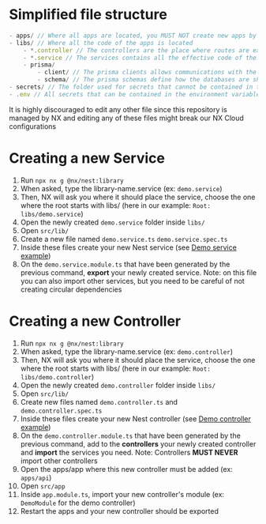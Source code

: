 
# Simplified file structure

```ts
- apps/ // Where all apps are located, you MUST NOT create new apps by yourself, it is a decision for the whole team to make
- libs/ // Where all the code of the apps is located
	- *.controller // The controllers are the place where routes are exposed. Controllers MUST NEVER import other controllers
	- *.service // The services contains all the effective code of the app, they are imported by controllers and can be imported in other services IF it is required and doesn't create a circular dependency
	- prisma/
		- client/ // The prisma clients allows communications with the databases
		- schema/ // The prisma schemas define how the databases are shaped
- secrets/ // The folder used for secrets that cannot be contained in the .env file (such as cert files)
- .env // All secrets that can be contained in the environment variabled of the production machine
```

It is highly discouraged to edit any other file since this repository is managed by NX and editing any of these files might break our NX Cloud configurations

# Creating a new Service

1. Run `npx nx g @nx/nest:library`
2. When asked, type the library-name.service (ex: `demo.service`)
3. Then, NX will ask you where it should place the service, choose the one where the root starts with libs/ (here in our example: `Root: libs/demo.service`)
4. Open the newly created `demo.service` folder inside `libs/`
5. Open `src/lib/`
6. Create a new file named `demo.service.ts` `demo.service.spec.ts`
7. Inside these files create your new Nest service (see [Demo service example](demo-service-example.md))
8. On the `demo.service.module.ts` that have been generated by the previous command, **export** your newly created service. Note: on this file you can also import other services, but you need to be careful of not creating circular dependencies

# Creating a new Controller

1. Run `npx nx g @nx/nest:library`
2. When asked, type the library-name.service (ex: `demo.controller`)
3. Then, NX will ask you where it should place the service, choose the one where the root starts with libs/ (here in our example: `Root: libs/demo.controller`)
4. Open the newly created `demo.controller` folder inside `libs/`
5. Open `src/lib/`
6. Create new files named `demo.controller.ts` and `demo.controller.spec.ts`
7. Inside these files create your new Nest controller (see [Demo controller example](demo-controller-example.md))
8. On the `demo.controller.module.ts` that have been generated by the previous command, add to the **controllers** your newly created controller and **import** the services you need. Note: Controllers **MUST NEVER** import other controllers
9. Open the apps/app where this new controller must be added (ex: `apps/api`)
10. Open `src/app`
11. Inside `app.module.ts`, import your new controller's module (ex: `DemoModule` for the demo controller)
12. Restart the apps and your new controller should be exported
